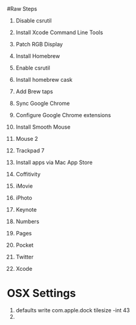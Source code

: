 #Raw Steps

1. Disable csrutil
1. Install Xcode Command Line Tools
1. Patch RGB Display
1. Install Homebrew
1. Enable csrutil
1. Install homebrew cask
1. Add Brew taps
1. Sync Google Chrome
1. Configure Google Chrome extensions
1. Install Smooth Mouse
  1. Mouse 2
  2. Trackpad 7

1. Install apps via Mac App Store
  1. Coffitivity
  2. iMovie
  3. iPhoto
  4. Keynote
  5. Numbers
  6. Pages
  7. Pocket
  8. Twitter
  9. Xcode


# OSX Settings
1. defaults write com.apple.dock tilesize -int 43
1. 

